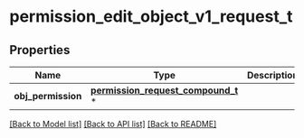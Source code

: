 # permission_edit_object_v1_request_t

## Properties
Name | Type | Description | Notes
------------ | ------------- | ------------- | -------------
**obj_permission** | [**permission_request_compound_t**](permission_request_compound.md) \* |  | 

[[Back to Model list]](../README.md#documentation-for-models) [[Back to API list]](../README.md#documentation-for-api-endpoints) [[Back to README]](../README.md)



